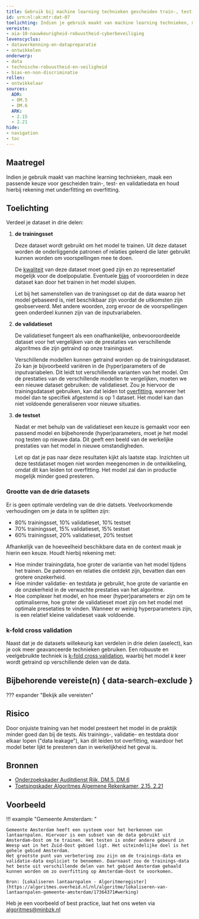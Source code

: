 ```yaml
---
title: Gebruik bij machine learning technieken gescheiden train-, test- en validatiedata en houdt rekening met underfitting en overfitting.
id: urn:nl:ak:mtr:dat-07
toelichting: Indien je gebruik maakt van machine learning technieken, maak een passende keuze voor gescheiden train-, test- en validatiedata en houd hierbij rekening met underfitting en overfitting. 
vereiste:
- aia-10-nauwkeurigheid-robuustheid-cyberbeveiliging
levenscyclus:
- dataverkenning-en-datapreparatie
- ontwikkelen
onderwerp:
- data
- technische-robuustheid-en-veiligheid
- bias-en-non-discriminatie
rollen:
- ontwikkelaar
sources:
  ADR:
  - DM.5
  - DM.6
  ARK: 
  - 2.15
  - 2.21
hide:
- navigation
- toc
---
```


<!-- tags -->

## Maatregel
Indien je gebruik maakt van machine learning technieken, maak een passende keuze voor gescheiden train-, test- en validatiedata en houd hierbij rekening met underfitting en overfitting. 

## Toelichting
Verdeel je dataset in drie delen:

1. **de trainingsset**

    Deze dataset wordt gebruikt om het model te trainen. Uit deze dataset worden de onderliggende patronen of relaties geleerd die later gebruikt kunnen worden om voorspellingen mee te doen.

    De [kwaliteit](3-dat-01-datakwaliteit.md) van deze dataset moet goed zijn en zo representatief mogelijk voor de doelpopulatie.  Eventuele [bias](../../onderwerpen/bias-en-non-discriminatie.md#herken-bias) of vooroordelen in deze dataset kan door het trainen in het model sluipen.

   Let bij het samenstellen van de traningsset op dat de data waarop het model gebaseerd is, niet beschikbaar zijn voordat de uitkomsten zijn geobserveerd. Met andere woorden, zorg ervoor de de voorspellingen geen onderdeel kunnen zijn van de inputvariabelen. 

3. **de validatieset**

    De validatieset fungeert als een onafhankelijke, onbevooroordeelde dataset voor het vergelijken van de prestaties van verschillende algoritmes die zijn getraind op onze trainingsset.

    Verschillende modellen kunnen getraind worden op de trainingsdataset. Zo kan je bijvoorbeeld variëren in de (hyper)parameters of de inputvariabelen. Dit leidt tot verschillende varianten van het model. Om de prestaties van de verschillende modellen te vergelijken, moeten we een nieuwe dataset gebruiken: de validatieset. Zou je hiervoor de trainingsdataset gebruiken, kan dat leiden tot [overfitting](https://hastie.su.domains/ISLP/ISLP_website.pdf.download.html), wanneer het model dan te specifiek afgestemd is op 1 dataset. Het model kan dan niet voldoende generaliseren voor nieuwe situaties.

4. **de testset**

    Nadat er met behulp van de validatieset een keuze is gemaakt voor een passend model en bijbehorende (hyper)parameters, moet je het model nog testen op nieuwe data. Dit geeft een beeld van de werkelijke prestaties van het model in nieuwe omstandigheden. 

    Let op dat je pas naar deze resultaten kijkt als laatste stap. Inzichten uit deze testdataset mogen niet worden meegenomen in de ontwikkeling, omdat dit kan leiden tot overfitting. Het model zal dan in productie mogelijk minder goed presteren. 

### Grootte van de drie datasets

Er is geen optimale verdeling van de drie datsets. Veelvoorkomende verhoudingen om je data in te splitten zijn:

- 80% trainingsset, 10% validatieset, 10% testset
- 70% trainingsset, 15% validatieset, 15% testset
- 60% trainingsset, 20% validatieset, 20% testset

Afhankelijk van de hoeveelheid beschikbare data en de context maak je hierin een keuze. Houdt hierbij rekening met:

- Hoe minder trainingdata, hoe groter de variantie van het model tijdens het trainen. De patronen en relaties die ontdekt zijn, bevatten dan een grotere onzekerheid. 
- Hoe minder validatie- en testdata je gebruikt, hoe grote de variantie en de onzekerheid in de verwachte prestaties van het algoritme. 
- Hoe complexer het model, en hoe meer (hyper)parameters er zijn om te optimaliserne, hoe groter de validatieset moet zijn om het model met optimale presetaties te vinden. Wanneer er weinig hyperparameters zijn, is een relatief kleine validatieset vaak voldoende.

### k-fold cross validation

Naast dat je de datasets willekeurig kan verdelen in drie delen (aselect), kan je ook meer geavanceerde technieken gebruiken. Een robuuste en veelgebruikte techniek is [k-fold cross validation](https://hastie.su.domains/ISLP/ISLP_website.pdf.download.html), waarbij het model *k* keer wordt getraind op verschillende delen van de data. 

## Bijbehorende vereiste(n) { data-search-exclude }
??? expander "Bekijk alle vereisten"
    <!-- list_vereisten_on_maatregelen_page -->

## Risico
Door onjuiste training van het model presteert het model in de praktijk minder goed dan bij de tests. Als trainings-, validatie- en testdata door elkaar lopen ("data leakage"), kan dit leiden tot overfitting, waardoor het model beter lijkt te presteren dan in werkelijkheid het geval is.

## Bronnen
- [Onderzoekskader Auditdienst Rijk, DM.5, DM.6](https://open.overheid.nl/documenten/61b54381-d331-40ed-8fce-b2883b195f25/file)
- [Toetsingskader Algoritmes Algemene Rekenkamer, 2.15, 2.21](https://www.rekenkamer.nl/onderwerpen/algoritmes/documenten/publicaties/2024/05/15/het-toetsingskader-aan-de-slag) 

## Voorbeeld
!!! example "Gemeente Amsterdam: "

    Gemeente Amsterdam heeft een systeem voor het herkennen van lantaarnpalen. Hiervoor is een subset van de data gebruikt uit Amsterdam-Oost om te trainen. Het testen is onder andere gebeurd in Weesp wat in het Zuid-Oost gebied ligt. Het uiteindelijke doel is het gehele gebied Amsterdam.
    Het grootste punt van verbetering zou zijn om de trainings-data en validatie-data expliciet te benoemen. Daarnaast zou de trainings-data het beste uit verschillende delen van het gebied Amsterdam gehaald kunnen worden om zo overfitting op Amsterdam-Oost te voorkomen.
        
    Bron: [Lokaliseren lantaarnpalen - Algoritmeregister](https://algoritmes.overheid.nl/nl/algoritme/lokaliseren-van-lantaarnpalen-gemeente-amsterdam/17364371#werking)

Heb je een voorbeeld of best practice, laat het ons weten via [algoritmes@minbzk.nl](mailto:algoritmes@minbzk.nl)

